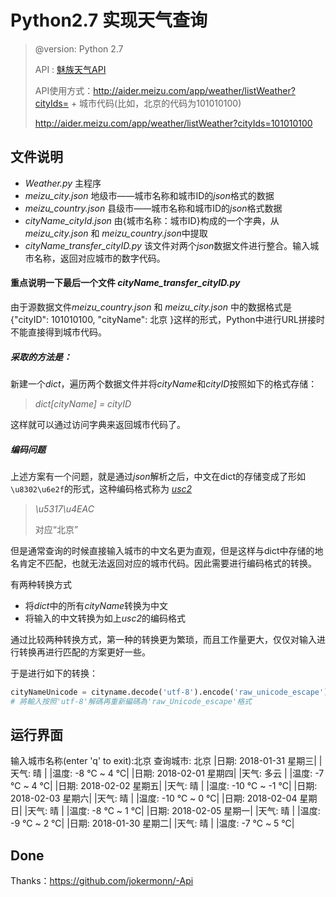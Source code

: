 # Python2.7 实现天气查询



> @version: Python 2.7
>
> API :  [魅族天气API ](http://aider.meizu.com/app/weather/listWeather?cityIds= )
>
> API使用方式：http://aider.meizu.com/app/weather/listWeather?cityIds= + 城市代码(比如，北京的代码为101010100)
>
> http://aider.meizu.com/app/weather/listWeather?cityIds=101010100 

## 文件说明



- *Weather.py*  主程序
- *meizu_city.json*  地级市——城市名称和城市ID的*json*格式的数据
- *meizu_country.json* 县级市——城市名称和城市ID的*json*格式数据
- *cityName_cityId.json*  由{城市名称：城市ID}构成的一个字典，从*meizu_city.json* 和 *meizu_country.json*中提取
- *cityName_transfer_cityID.py*  该文件对两个*json*数据文件进行整合。输入城市名称，返回对应城市的数字代码。


#### 重点说明一下最后一个文件 *cityName_transfer_cityID.py*

由于源数据文件*meizu_country.json* 和 *meizu_city.json* 中的数据格式是{"cityID": 101010100, "cityName": 北京 }这样的形式，Python中进行URL拼接时不能直接得到城市代码。

##### 采取的方法是：

新建一个*dict*，遍历两个数据文件并将*cityName*和*cityID*按照如下的格式存储：

> *dict[cityName] = cityID*

这样就可以通过访问字典来返回城市代码了。

##### 编码问题

上述方案有一个问题，就是通过*json*解析之后，中文在dict的存储变成了形如`\u8302\u6e2f`的形式，这种编码格式称为 *<u>usc2</u>*

> *\u5317\u4EAC*
>
> 对应“北京”

但是通常查询的时候直接输入城市的中文名更为直观，但是这样与dict中存储的地名肯定不匹配，也就无法返回对应的城市代码。因此需要进行编码格式的转换。

有两种转换方式

- 将*dict*中的所有*cityName*转换为中文
- 将输入的中文转换为如上*usc2*的编码格式

通过比较两种转换方式，第一种的转换更为繁琐，而且工作量更大，仅仅对输入进行转换再进行匹配的方案更好一些。

于是进行如下的转换：

```python
cityNameUnicode = cityname.decode('utf-8').encode('raw_unicode_escape')
# 將輸入按照'utf-8'解碼再重新編碼為'raw_Unicode_escape'格式
```

## 运行界面

输入城市名称(enter 'q' to exit):北京
查询城市: 北京
|日期: 2018-01-31 星期三| |天气: 晴	| |温度: -8 ℃ ~ 4 ℃|
|日期: 2018-02-01 星期四| |天气: 多云	| |温度: -7 ℃ ~ 4 ℃|
|日期: 2018-02-02 星期五| |天气: 晴	| |温度: -10 ℃ ~ -1 ℃|
|日期: 2018-02-03 星期六| |天气: 晴	| |温度: -10 ℃ ~ 0 ℃|
|日期: 2018-02-04 星期日| |天气: 晴	| |温度: -8 ℃ ~ 1 ℃|
|日期: 2018-02-05 星期一| |天气: 晴	| |温度: -9 ℃ ~ 2 ℃|
|日期: 2018-01-30 星期二| |天气: 晴	| |温度: -7 ℃ ~ 5 ℃|

## Done

Thanks：https://github.com/jokermonn/-Api